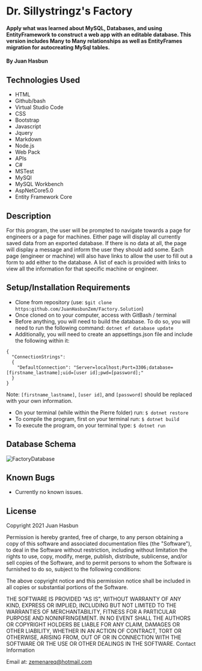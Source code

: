 # Dr. Sillystringz's Factory

#### Apply what was learned about MySQL, Databases, and using EntityFramework to construct a web app with an editable database. This version includes Many to Many relationships as well as EntityFrames migration for autocreating MySql tables.

#### By Juan Hasbun

## Technologies Used

   * HTML
   * Github/bash
   * Virtual Studio Code
   * CSS
   * Bootstrap
   * Javascript
   * Jquery
   * Markdown
   * Node.js
   * Web Pack
   * APIs
   * C#
   * MSTest
   * MySQl
   * MySQL Workbench
   * AspNetCore5.0
   * Entity Framework Core

## Description

For this program, the user will be prompted to navigate towards a page for engineers or a page for machines. Either page will display all currently saved data from an exported database. If there is no data at all, the page will display a message and inform the user they should add some.  Each page (engineer or machine) will also have links to allow the user to fill out a form to add either to the database.  A list of each is provided with links to view all the information for that specific machine or engineer.


## Setup/Installation Requirements

   * Clone from repository (use: `$git clone https:github.com/JuanHasbunZem/Factory.Solution`)
   * Once cloned on to your computer, access with GitBash / terminal
   * Before anything, you will need to build the database. To do so, you will need to run the following command: `dotnet ef database update`
  * Additionally, you will need to create an appsettings.json file and include the following within it:
  ```
  {
    "ConnectionStrings": 
    {
      "DefaultConnection": "Server=localhost;Port=3306;database=[firstname_lastname];uid=[user id];pwd=[password];"
    }
  }
```  
Note: `[firstname_lastname]`, `[user id]`, and `[password]` should be replaced with your own information.

   * On your terminal (while within the Pierre folder) run: `$ dotnet restore`
   * To compile the program, first on your terminal run: `$ dotnet build`
   * To execute the program, on your terminal type: `$ dotnet run`
  

## Database Schema
![FactoryDatabase](https://user-images.githubusercontent.com/76922718/120919090-a744be80-c66c-11eb-8343-0fdebf4f1868.png)

## Known Bugs

* Currently no known issues.

## License

Copyright 2021 Juan Hasbun

Permission is hereby granted, free of charge, to any person obtaining a copy of this software and associated documentation files (the "Software"), to deal in the Software without restriction, including without limitation the rights to use, copy, modify, merge, publish, distribute, sublicense, and/or sell copies of the Software, and to permit persons to whom the Software is furnished to do so, subject to the following conditions:

The above copyright notice and this permission notice shall be included in all copies or substantial portions of the Software.

THE SOFTWARE IS PROVIDED "AS IS", WITHOUT WARRANTY OF ANY KIND, EXPRESS OR IMPLIED, INCLUDING BUT NOT LIMITED TO THE WARRANTIES OF MERCHANTABILITY, FITNESS FOR A PARTICULAR PURPOSE AND NONINFRINGEMENT. IN NO EVENT SHALL THE AUTHORS OR COPYRIGHT HOLDERS BE LIABLE FOR ANY CLAIM, DAMAGES OR OTHER LIABILITY, WHETHER IN AN ACTION OF CONTRACT, TORT OR OTHERWISE, ARISING FROM, OUT OF OR IN CONNECTION WITH THE SOFTWARE OR THE USE OR OTHER DEALINGS IN THE SOFTWARE.
Contact Information

Email at: [zemenareq@hotmail.com](zemenareq@hotmail.com) 
